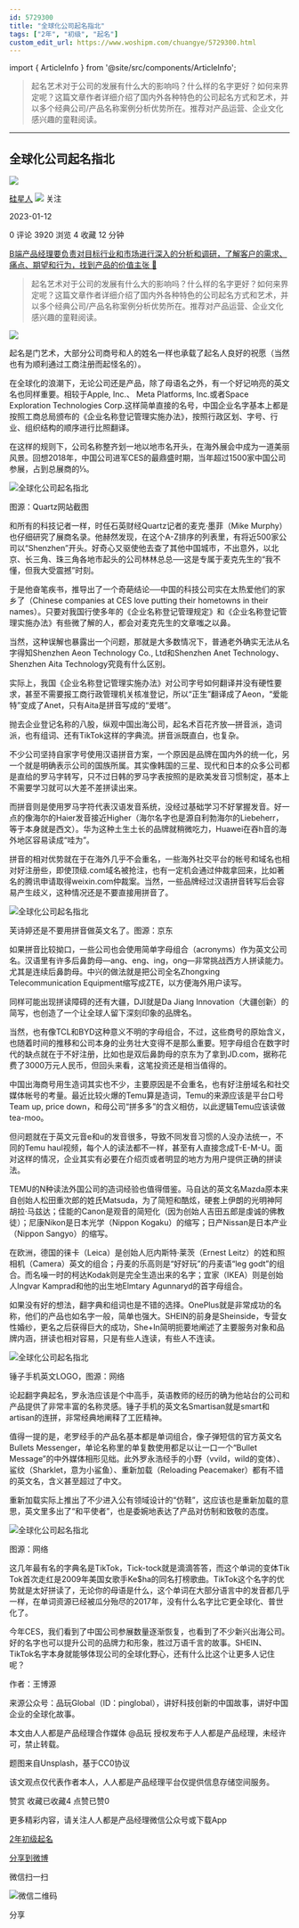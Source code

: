 ```yaml
---
id: 5729300
title: "全球化公司起名指北"
tags: ["2年", "初级", "起名"]
custom_edit_url: https://www.woshipm.com/chuangye/5729300.html
---
```

import { ArticleInfo } from '@site/src/components/ArticleInfo';

<ArticleInfo
    author="硅星人"
    authorLink="https://www.woshipm.com/u/1270617"
    published="2023-01-12"
    views={3920}
    comments={0}
    collects={4}
/>

> 起名艺术对于公司的发展有什么大的影响吗？什么样的名字更好？如何来界定呢？这篇文章作者详细介绍了国内外各种特色的公司起名方式和艺术，并以多个经典公司/产品名称案例分析优势所在。推荐对产品运营、企业文化感兴趣的童鞋阅读。

---

## 全球化公司起名指北

[![](https://static.woshipm.com/pmadmin_avatar_20231007151843_7700.jpg?imageView2/1/w/72/h/72/q/100)](https://www.woshipm.com/u/1270617)

[硅星人](https://www.woshipm.com/u/1270617) ![](https://static.woshipm.com/tag/1122_1@2x.png) 关注

2023-01-12

0 评论 3920 浏览 4 收藏 12 分钟

[B端产品经理要负责对目标行业和市场进行深入的分析和调研，了解客户的需求、痛点、期望和行为，找到产品的价值主张 🔗](https://ke.qidianla.com/courses/bcpm)

> 起名艺术对于公司的发展有什么大的影响吗？什么样的名字更好？如何来界定呢？这篇文章作者详细介绍了国内外各种特色的公司起名方式和艺术，并以多个经典公司/产品名称案例分析优势所在。推荐对产品运营、企业文化感兴趣的童鞋阅读。

![](https://image.yunyingpai.com/wp/2023/01/VRNddcolP1MfFTVp5CGo.png)

起名是门艺术，大部分公司商号和人的姓名一样也承载了起名人良好的祝愿（当然也有为顺利通过工商注册而起怪名的）。

在全球化的浪潮下，无论公司还是产品，除了母语名之外，有一个好记响亮的英文名也同样重要。相较于Apple, Inc.、 Meta Platforms, Inc.或者Space Exploration Technologies Corp.这样简单直接的名号，中国企业名字基本上都是按照工商总局颁布的《企业名称登记管理实施办法》，按照行政区划、字号、行业、组织结构的顺序进行比照翻译。

在这样的规则下，公司名称整齐划一地以地市名开头，在海外展会中成为一道美丽风景。回想2018年，中国公司进军CES的最鼎盛时期，当年超过1500家中国公司参展，占到总展商的⅓。

![全球化公司起名指北](https://image.yunyingpai.com/wp/2023/01/RyUOQg39SsPmEgsET92E.png)

图源：Quartz网站截图

和所有的科技记者一样，时任石英财经Quartz记者的麦克·墨菲（Mike Murphy）也仔细研究了展商名录。他赫然发现，在这个A-Z排序的列表里，有将近500家公司以“Shenzhen”开头。好奇心又驱使他去查了其他中国城市，不出意外，以北京、长三角、珠三角各地市起头的公司林林总总──这是专属于麦克先生的“我不懂，但我大受震撼”时刻。

于是他奋笔疾书，推导出了一个奇葩结论──中国的科技公司实在太热爱他们的家乡了（Chinese companies at CES love putting their hometowns in their names）。只要对我国行使多年的《企业名称登记管理规定》和《企业名称登记管理实施办法》有些微了解的人，都会对麦克先生的文章嗤之以鼻。

当然，这种误解也暴露出一个问题，那就是大多数情况下，普通老外确实无法从名字得知Shenzhen Aeon Technology Co., Ltd和Shenzhen Anet Technology、Shenzhen Aita Technology究竟有什么区别。

实际上，我国《企业名称登记管理实施办法》对公司字号如何翻译并没有硬性要求，甚至不需要报工商行政管理机关核准登记，所以“正生”翻译成了Aeon，“爱能特”变成了Anet，只有Aita是拼音写成的“爱塔”。

抛去企业登记名称的八股，纵观中国出海公司，起名术百花齐放—拼音派，造词派，也有组词、还有TikTok这样的字典流。拼音派既直白，也复杂。

不少公司坚持自家字号使用汉语拼音方案，一个原因是品牌在国内外的统一化，另一个就是明确表示公司的国族所属。其实像韩国的三星、现代和日本的众多公司都是直给的罗马字转写，只不过日韩的罗马字表按照的是欧美发音习惯制定，基本上不需要学习就可以大差不差拼读出来。

而拼音则是使用罗马字符代表汉语发音系统，没经过基础学习不好掌握发音。好一点的像海尔的Haier发音接近Higher（海尔名字也是源自利勃海尔的Liebeherr，等于本身就是西文）。华为这种土生土长的品牌就稍微吃力，Huawei在吞h音的海外地区容易读成“哇为”。

拼音的相对优势就在于在海外几乎不会重名，一些海外社交平台的帐号和域名也相对好注册些，即使顶级.com域名被抢注，也有一定机会通过仲裁拿回来，比如著名的腾讯申请取得weixin.com仲裁案。当然，一些品牌经过汉语拼音转写后会容易产生歧义，这种情况还是不要直接用拼音了。

![全球化公司起名指北](https://image.yunyingpai.com/wp/2023/01/7GTaOqSSIhiaTKAfwfV4.jpeg)

芙诗婷还是不要用拼音做英文名了。图源：京东

如果拼音比较拗口，一些公司也会使用简单字母组合（acronyms）作为英文公司名。汉语里有许多后鼻韵母—ang、eng、ing，ong—非常挑战西方人拼读能力。尤其是连续后鼻韵母。中兴的做法就是把公司全名Zhongxing Telecommunication Equipment缩写成ZTE，以方便海外用户读写。

同样可能出现拼读障碍的还有大疆，DJI就是Da Jiang Innovation（大疆创新）的简写，也创造了一个让全球人留下深刻印象的品牌名。

当然，也有像TCL和BYD这种意义不明的字母组合，不过，这些商号的原始含义，也随着时间的推移和公司本身的业务壮大变得不是那么重要。短字母组合在数字时代的缺点就在于不好注册，比如也是双后鼻韵母的京东为了拿到JD.com，据称花费了3000万元人民币，但回头来看，这笔投资还是相当值得的。

中国出海商号用生造词其实也不少，主要原因是不会重名，也有好注册域名和社交媒体帐号的考量。最近比较火爆的Temu算是造词，Temu的来源应该是平台口号Team up, price down，和母公司“拼多多”的含义相仿，以此逻辑Temu应该读做tea-moo。

但问题就在于英文元音e和u的发音很多，导致不同发音习惯的人没办法统一，不同的Temu haul视频，每个人的读法都不一样，甚至有人直接念成T-E-M-U。面对这样的情况，企业其实有必要在介绍页或者明显的地方为用户提供正确的拼读法。

TEMU的N种读法外国公司的造词经验也值得借鉴。马自达的英文名Mazda原本来自创始人松田重次郎的姓氏Matsuda，为了简短和酷炫，硬套上伊朗的光明神阿胡拉·马兹达；佳能的Canon是观音的简短化（因为创始人吉田五郎是虔诚的佛教徒）；尼康Nikon是日本光学（Nippon Kogaku）的缩写；日产Nissan是日本产业（Nippon Sangyo）的缩写。

在欧洲，德国的徕卡（Leica）是创始人厄内斯特·莱茨（Ernest Leitz）的姓和照相机（Camera）英文的组合；丹麦的乐高则是“好好玩”的丹麦语“leg godt”的组合。而名噪一时的柯达Kodak则是完全生造出来的名字；宜家（IKEA）则是创始人Ingvar Kamprad和他的出生地Elmtary Agunnaryd的首字母组合。

如果没有好的想法，翻字典和组词也是不错的选择。OnePlus就是非常成功的名称，他们的产品也如名字一般，简单也强大。SHEIN的前身是Sheinside，专营女性婚纱，更名之后获得巨大的成功，She+In简明扼要地阐述了主要服务对象和品牌内涵，拼读也相对容易，只是有些人连读，有些人不连读。

![全球化公司起名指北](https://image.yunyingpai.com/wp/2023/01/broR9T7ZVz4pinXYdYfQ.png)

锤子手机英文LOGO，图源：网络

论起翻字典起名，罗永浩应该是个中高手，英语教师的经历的确为他站台的公司和产品提供了非常丰富的名称灵感。锤子手机的英文名Smartisan就是smart和artisan的连拼，非常经典地阐释了工匠精神。

值得一提的是，老罗经手的产品名基本都是单词组合，像子弹短信的官方英文名Bullets Messenger，单论名称里的单复数使用都足以让一口一个“Bullet Message”的中外媒体相形见绌。此外罗永浩经手的小野（vvild，wild的变体）、鲨纹（Sharklet，意为小鲨鱼）、重新加载（Reloading Peacemaker）都有不错的英文名，含义甚至超过了中文。

重新加载实际上推出了不少进入公有领域设计的“仿鞋”，这应该也是重新加载的意思，英文里多出了“和平使者”，也是委婉地表达了产品对仿制和致敬的态度。

![全球化公司起名指北](https://image.yunyingpai.com/wp/2023/01/5u6LKrOzZug1V3xjncOt.png)

图源：网络

这几年最有名的字典名是TikTok，Tick-tock就是滴滴答答，而这个单词的变体Tik Tok首次走红是2009年美国女歌手Ke$ha的同名打榜歌曲。TikTok这个名字的优势就是太好拼读了，无论你的母语是什么，这个单词在大部分语言中的发音都几乎一样，在单词资源已经被瓜分殆尽的2017年，没有什么名字比它更全球化、普世化了。

今年CES，我们看到了中国公司参展数量逐渐恢复，也看到了不少新兴出海公司。好的名字也可以提升公司的品牌力和形象，胜过万语千言的故事。SHEIN、TikTok名字本身就能够体现公司的全球化野心，还有什么比这个让更多人记住呢？

作者：王博源

来源公众号：品玩Global（ID：pinglobal），讲好科技创新的中国故事，讲好中国企业的全球化故事。

本文由人人都是产品经理合作媒体 @品玩 授权发布于人人都是产品经理，未经许可，禁止转载。

题图来自Unsplash，基于CC0协议

该文观点仅代表作者本人，人人都是产品经理平台仅提供信息存储空间服务。

赞赏 收藏已收藏4 点赞已赞0

更多精彩内容，请关注人人都是产品经理微信公众号或下载App

[2年](https://www.woshipm.com/tag/2%e5%b9%b4)[初级](https://www.woshipm.com/tag/%e5%88%9d%e7%ba%a7)[起名](https://www.woshipm.com/tag/%e8%b5%b7%e5%90%8d)

[分享到微博](https://service.weibo.com/share/share.php?appkey=2775287854&title=全球化公司起名指北&url=https://www.woshipm.com/chuangye/5729300.html&pic=https://image.yunyingpai.com/wp/2023/01/VRNddcolP1MfFTVp5CGo.png)

微信扫一扫

![微信二维码](https://api.pwmqr.com/qrcode/create/?url=https://www.woshipm.com/chuangye/5729300.html)

分享